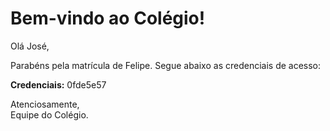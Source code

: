 
# Bem-vindo ao Colégio!

Olá José,

Parabéns pela matrícula de Felipe. 
Segue abaixo as credenciais de acesso:

**Credenciais:** 0fde5e57

Atenciosamente,  
Equipe do Colégio.
